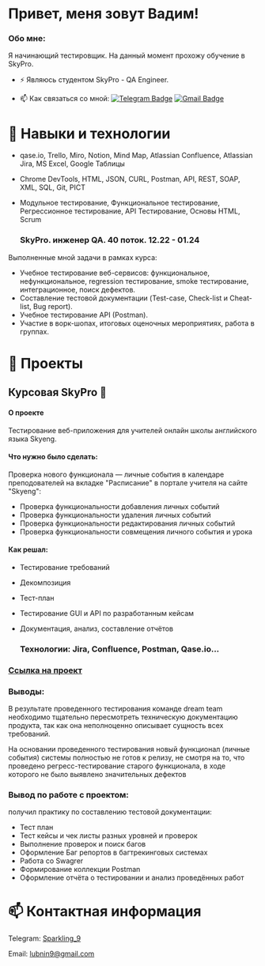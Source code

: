 # Привет, меня зовут Вадим!

### Обо мне:

Я начинающий тестировщик. На данный момент прохожу обучение в SkyPro.


- :zap: Являюсь студентом SkyPro - QA Engineer.

- :mailbox: Как связаться со мной: [![Telegram Badge](https://img.shields.io/badge/-Sparkling_9-blue?style=flat&logo=Telegram&logoColor=white)](https://t.me/Sparkling_9) [![Gmail Badge](https://img.shields.io/badge/-Gmail-red?style=flat&logo=Gmail&logoColor=white)](mailto:lubnin9@gmail.com)

# 🌱 Навыки и технологии 
- qase.io, Trello, Miro, Notion, Mind Map, Atlassian Confluence, Atlassian Jira, MS Excel, Google Таблицы
- Chrome DevTools, HTML, JSON, CURL, Postman, API, REST, SOAP, XML, SQL, Git, PICT
- Модульное тестирование, Функциональное тестирование, Регрессионное тестирование, API Тестирование, Основы HTML, Scrum

  ### SkyPro. инженер QA. 40 поток. 12.22 - 01.24

Выполненные мной задачи в рамках курса:
- Учебное тестирование веб-сервисов: функциональное, нефункциональное, regression тестирование,
smoke тестирование, интеграционное, поиск дефектов.
- Составление тестовой документации (Test-case, Check-list и Cheat-list, Bug report).
- Учебное тестирование API (Postman).
- Участие в ворк-шопах, итоговых оценочных мероприятиях, работа в группах.

  
# 👀 Проекты
## Курсовая SkyPro 💞️
#### О проекте
Тестирование веб-приложения для учителей онлайн школы английского языка Skyeng.

#### Что нужно было сделать:
Проверка нового функционала — личные события в календаре преподователей на вкладке "Расписание" в портале учителя на сайте "Skyeng":
 - Проверка функциональности добавления личных событий
 - Проверка функциональности удаления личных событий
 - Проверка функциональности редактирования личных событий
 - Проверка функциональности совмещения личного события и урока
 
 #### Как решал:
 - Тестирование требований
 - Декомпозиция
 - Тест-план
 - Тестирование GUI и API по разработанным кейсам
 - Документация, анализ, составление отчётов
 
   ### Технологии: Jira, Confluence, Postman, Qase.io...
###  <a href='https://qa-bug-report9.atlassian.net/wiki/spaces/~63c916bad579d7c687553360/pages/10158081/1+2'>Ссылка на проект</a> 
### Выводы:
В результате проведенного тестирования команде dream team необходимо тщательно пересмотреть техническую документацию продукта, так как она неполноценно описывает сущность всех требований.

На основании проведенного тестирования новый функционал (личные события) системы полностью не готов к релизу, не смотря на то, что проведено регресс-тестирование старого функционала, в ходе которого не было выявлено значительных дефектов
   ### Вывод по работе с проектом:

получил практику по составлению тестовой документации:

- Тест план
- Тест кейсы и чек листы разных уровней и проверок
- Выполнение проверок и поиск багов
- Оформление Баг репортов в багтрекинговых системах
- Работа со Swagrer
- Формирование коллекции Postman
- Оформление отчёта о тестировании и анализ проведённых работ

# 📫 Контактная информация
Telegram:  <a href='https://t.me/Sparkling_9'>Sparkling_9</a>

Email: <a href="mailto:lubnin9@gmail.com">lubnin9@gmail.com</a>
